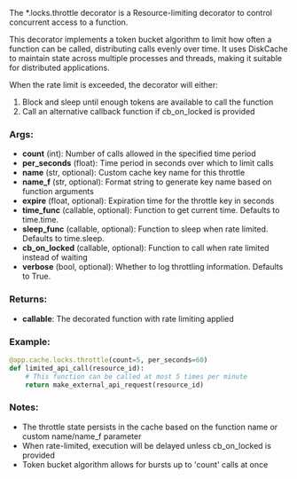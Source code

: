The *.locks.throttle decorator is a Resource-limiting decorator to
control concurrent access to a function.

This decorator implements a token bucket algorithm to limit how often
a function can be called, distributing calls evenly over time. It uses
DiskCache to maintain state across multiple processes and threads, making
it suitable for distributed applications.

When the rate limit is exceeded, the decorator will either:

1. Block and sleep until enough tokens are available to call the function
1. Call an alternative callback function if cb_on_locked is provided

### Args:

- **count** (int): Number of calls allowed in the specified time period
- **per_seconds** (float): Time period in seconds over which to limit calls
- **name** (str, optional): Custom cache key name for this throttle
- **name_f** (str, optional): Format string to generate key name based on function arguments
- **expire** (float, optional): Expiration time for the throttle key in seconds
- **time_func** (callable, optional): Function to get current time. Defaults to time.time.
- **sleep_func** (callable, optional): Function to sleep when rate limited. Defaults to time.sleep.
- **cb_on_locked** (callable, optional): Function to call when rate limited instead of waiting
- **verbose** (bool, optional): Whether to log throttling information. Defaults to True.

### Returns:

- **callable**: The decorated function with rate limiting applied

### Example:

```python
@app.cache.locks.throttle(count=5, per_seconds=60)
def limited_api_call(resource_id):
    # This function can be called at most 5 times per minute
    return make_external_api_request(resource_id)
```

### Notes:

- The throttle state persists in the cache based on the function name
    or custom name/name_f parameter
- When rate-limited, execution will be delayed unless cb_on_locked
    is provided
- Token bucket algorithm allows for bursts up to 'count' calls at once
